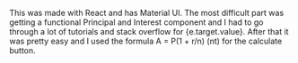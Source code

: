 This was made with React and has Material UI. The most difficult part was getting a functional Principal and Interest component and I had to go through a lot of tutorials and stack overflow for {e.target.value}. After that it was pretty easy and I used the formula   A = P(1 + r/n) (nt)  for the calculate button.
